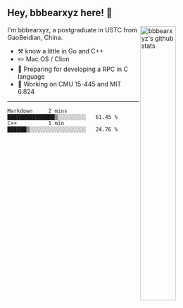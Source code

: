 ## Hey, bbbearxyz here! :wave:

<img align="right" alt="bbbearxyz's github stats" width="40%" src="https://github-readme-stats.vercel.app/api?username=bbbearxyz&show_icons=true">

I'm bbbearxyz, a postgraduate in USTC from GaoBeidian, China.

-   :hammer_and_pick:    know a little in Go and C++
-   :pencil2: Mac OS / Clion
-   :seedling: Preparing for developing a RPC in C language 
-   :thinking: Working on CMU 15-445 and MIT 6.824
---
<!--START_SECTION:waka-->
```text
Markdown     2 mins          ███████████████▒░░░░░░░░░   61.45 % 
C++          1 min           ██████▒░░░░░░░░░░░░░░░░░░   24.76 % 
```
<!--END_SECTION:waka-->
